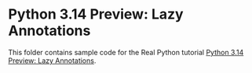 # Python 3.14 Preview: Lazy Annotations

This folder contains sample code for the Real Python tutorial [Python 3.14 Preview: Lazy Annotations](https://realpython.com/python-annotations/).
